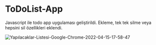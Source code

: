 # ToDoList-App
 <p>Javascript ile todo app uygulaması geliştirildi. Ekleme, tek tek silme veya hepsini sil özellikleri eklendi.</p>

![Yapılacaklar-Listesi-Google-Chrome-2022-04-15-17-58-47](https://user-images.githubusercontent.com/93269500/163588163-dbae2ae8-c1d2-4bdb-ab57-5c8b2af9d7f6.gif)
